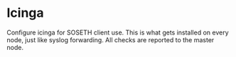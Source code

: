 # Icinga

Configure icinga for SOSETH client use. This is what gets installed on every node,
just like syslog forwarding. All checks are reported to the master node.
